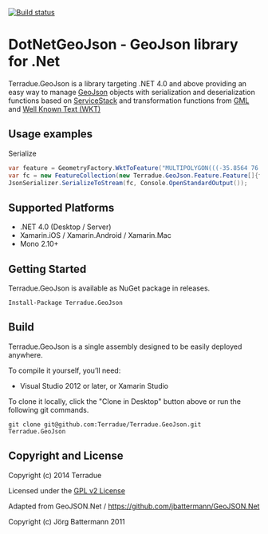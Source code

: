 [![Build status](https://ci.appveyor.com/api/projects/status/5k0f21k0sglkee93?svg=true)](https://ci.appveyor.com/project/Siliconrob/dotnetgeojson)

# DotNetGeoJson - GeoJson library for .Net

Terradue.GeoJson is a library targeting .NET 4.0 and above providing an easy
way to manage [GeoJson](http://en.wikipedia.org/wiki/GeoJSON) objects with serialization and deserialization functions based on [ServiceStack](https://github.com/ServiceStack/ServiceStack)
and transformation functions from [GML](http://en.wikipedia.org/wiki/Geography_Markup_Language) and [Well Known Text (WKT)](http://en.wikipedia.org/wiki/Well-known_text)

## Usage examples

Serialize 

```c#
var feature = GeometryFactory.WktToFeature("MULTIPOLYGON(((-35.8564 76.3201,-24.3168 86.6627,-35.8318 86.7731,-47.6561 86.7495,-58.8572 86.5946,-66.4273 86.4019,-75.1745 86.0612,-82.4096 85.6457,-88.3271 85.1747,-94.2379 84.5298,-98.0433 83.9814,-102.611 83.1211,-106.698 82.0776,-109.452 81.1601,-112.048 80.071,-114.95 78.4909,-117.401 76.7308,-119.334 74.9554,-120.913 73.1694,-122.124 71.539,-123.467 69.4122,-124.777 66.9507,-126.041 64.1534,-127.137 61.3499,-128.164 58.3761,-129.332 54.5695,-131.148 47.7685,-133.199 38.9534,-140.184 5.21524,-143.393 -9.14381,-145.178 -16.2998,-146.908 -22.6017,-148.621 -28.2163,-150.479 -33.6374,-152.391 -38.5343,-154.348 -42.9085,-156.51 -47.0827,-158.823 -50.8932,-161.17 -54.1839,-163.769 -57.269,-166.662 -60.1427,-169.7 -62.6524,-146.91 -66.483,-145.417 -63.0394,-143.765 -58.4344,-142.267 -53.4868,-140.824 -48.0312,-139.403 -42.0658,-137.976 -35.5891,-132.316 -8.07001,-129.522 4.79458,-128.027 11.1346,-126.549 16.963,-125.087 22.2781,-123.592 27.245,-121.827 32.5203,-119.965 37.4381,-118.139 41.672,-116.314 45.3893,-114.333 48.914,-112.169 52.2423,-109.92 55.2151,-107.466 57.9885,-105.12 60.2592,-102.436 62.4837,-99.3325 64.65,-96.4819 66.3306,-92.9457 68.0854,-89.5209 69.5039,-85.63 70.8476,-81.6291 71.9901,-76.6541 73.141,-72.0977 73.9842,-66.5 74.7977,-60.9886 75.4017,-55.0708 75.8679,-48.1172 76.2077,-41.6493 76.3417,-35.8564 76.3201)))");
var fc = new FeatureCollection(new Terradue.GeoJson.Feature.Feature[]{feature}.ToList());
JsonSerializer.SerializeToStream(fc, Console.OpenStandardOutput());
```

## Supported Platforms

* .NET 4.0 (Desktop / Server)
* Xamarin.iOS / Xamarin.Android / Xamarin.Mac
* Mono 2.10+

## Getting Started

Terradue.GeoJson is available as NuGet package in releases.

```
Install-Package Terradue.GeoJson
```

## Build

Terradue.GeoJson is a single assembly designed to be easily deployed anywhere. 

To compile it yourself, you’ll need:

* Visual Studio 2012 or later, or Xamarin Studio

To clone it locally, click the "Clone in Desktop" button above or run the 
following git commands.

```
git clone git@github.com:Terradue/Terradue.GeoJson.git Terradue.GeoJson
```

## Copyright and License

Copyright (c) 2014 Terradue

Licensed under the [GPL v2 License](https://github.com/Terradue.GeoJson/Terradue.GeoJson/blob/master/LICENSE.txt)

Adapted from GeoJSON.Net / https://github.com/jbattermann/GeoJSON.Net

Copyright (c) Jörg Battermann 2011
